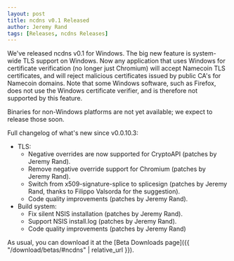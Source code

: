 ```yaml
---
layout: post
title: ncdns v0.1 Released
author: Jeremy Rand
tags: [Releases, ncdns Releases]
---
```


We've released ncdns v0.1 for Windows.  The big new feature is system-wide TLS support on Windows.  Now any application that uses Windows for certificate verification (no longer just Chromium) will accept Namecoin TLS certificates, and will reject malicious certificates issued by public CA's for Namecoin domains.  Note that some Windows software, such as Firefox, does not use the Windows certificate verifier, and is therefore not supported by this feature.

Binaries for non-Windows platforms are not yet available; we expect to release those soon.

Full changelog of what's new since v0.0.10.3:

* TLS:
    - Negative overrides are now supported for CryptoAPI (patches by Jeremy Rand).
    - Remove negative override support for Chromium (patches by Jeremy Rand).
    - Switch from x509-signature-splice to splicesign (patches by Jeremy Rand, thanks to Filippo Valsorda for the suggestion).
    - Code quality improvements (patches by Jeremy Rand).
* Build system:
    - Fix silent NSIS installation (patches by Jeremy Rand).
    - Support NSIS install.log (patches by Jeremy Rand).
    - Code quality improvements (patches by Jeremy Rand)

As usual, you can download it at the [Beta Downloads page]({{ "/download/betas/#ncdns" | relative_url }}).
